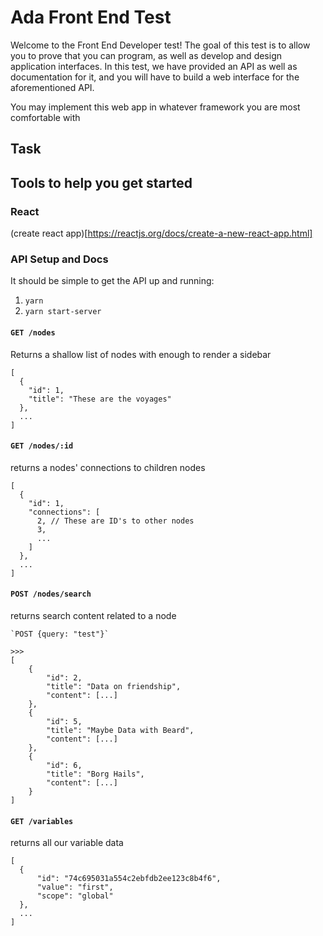 
# Ada Front End Test

Welcome to the Front End Developer test! The goal of this test is to allow you to prove that you can program, as well as develop and design application interfaces. In this test, we have provided an API as well as documentation for it, and you will have to build a web interface for the aforementioned API.

You may implement this web app in whatever framework you are most comfortable with

## Task

## Tools to help you get started

### React
(create react app)[https://reactjs.org/docs/create-a-new-react-app.html]

### API Setup and Docs
It should be simple to get the API up and running:

1. `yarn`
2. `yarn start-server`

#### `GET /nodes`

Returns a shallow list of nodes with enough to render a sidebar

```
[
  {
    "id": 1,
    "title": "These are the voyages"
  },
  ...
]
```

#### `GET /nodes/:id`

returns a nodes' connections to children nodes

```
[
  {
    "id": 1,
    "connections": [
      2, // These are ID's to other nodes
      3,
      ...
    ]
  },
  ...
]
```

#### `POST /nodes/search`

returns search content related to a node


```
`POST {query: "test"}`

>>>
[
    {
        "id": 2,
        "title": "Data on friendship",
        "content": [...]
    },
    {
        "id": 5,
        "title": "Maybe Data with Beard",
        "content": [...]
    },
    {
        "id": 6,
        "title": "Borg Hails",
        "content": [...]
    }
]
```

#### `GET /variables`

returns all our variable data

```
[
  {
      "id": "74c695031a554c2ebfdb2ee123c8b4f6",
      "value": "first",
      "scope": "global"
  },
  ...
]
```